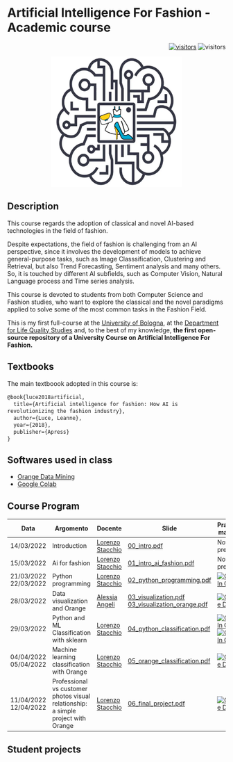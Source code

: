 # Artificial Intelligence For Fashion - Academic course
<p align="right">
<a href="https://github.com/lorenzo-stacchio/AI-For-Fashion"><img src="https://img.shields.io/badge/%231-Open--source_academic_course_on_Artificial_Intelligence_for_Fashion-2ea44f" alt="visitors"></a>
<a><img src="https://visitor-badge.laobi.icu/badge?page_id=lorenzo-stacchio.AI-For-Fashion" alt="visitors"></a>
</p>

<p align="center">
  <img width="300" height="300" src="imgs/icon.png">
</p>

## Description
This course regards the adoption of classical and novel AI-based technologies in the field of fashion.

Despite expectations, the field of fashion is challenging from an AI perspective, since it involves the development of models to achieve general-purpose tasks, such as Image Classsification, Clustering and Retrieval, but also Trend Forecasting, Sentiment analysis and many others. So, it is touched by different AI subfields, such as  Computer Vision, Natural Language process and Time series analysis.

This course is devoted to students from both Computer Science and Fashion studies, who want to explore the classical and the novel paradigms applied to solve some of the most common tasks in the Fashion Field.

This is my first full-course at the [University of Bologna](https://www.unibo.it/it), at the [Department for Life Quality Studies](https://scienzequalitavita.unibo.it/it) and, to the best of my knowledge, **the first open-source repository of a University Course on Artificial Intelligence For Fashion.** 

## Textbooks
The main textboook adopted in this course is:

```
@book{luce2018artificial,
  title={Artificial intelligence for fashion: How AI is revolutionizing the fashion industry},
  author={Luce, Leanne},
  year={2018},
  publisher={Apress}
}
```

## Softwares used in class

- [Orange Data Mining](https://orangedatamining.com/)
- [Google Colab](https://research.google.com/colaboratory/)

## Course Program

| Data  | Argomento | Docente | Slide| Practical material |
| ------------- | ------------- | ------------- |-----------------------------------------------------------------------------------------------------------------| ------------- |
| 14/03/2022  | Introduction | [Lorenzo Stacchio](https://www.unibo.it/sitoweb/lorenzo.stacchio2) | [00_intro.pdf](00_course_intro/00_intro.pdf)                                                   | Not present |
| 15/03/2022  | Ai for fashion | [Lorenzo Stacchio](https://www.unibo.it/sitoweb/lorenzo.stacchio2) | [01_intro_ai_fashion.pdf](01_AI_fashion/01_intro_ai_fashion.pdf)                                                   | Not present |
| 21/03/2022 <br> 22/03/2022 | Python programming| [Lorenzo Stacchio](https://www.unibo.it/sitoweb/lorenzo.stacchio2) | [02_python_programming.pdf](02_python/02_python_programming.pdf)| [![Open In Colab](https://colab.research.google.com/assets/colab-badge.svg)](https://colab.research.google.com/drive/1cEN-sJeTN6tY1IIbFbqL71THCK3Ymoht?usp=sharing) |
| 28/03/2022  | Data visualization and Orange | [Alessia Angeli](https://www.unibo.it/sitoweb/alessia.angeli2) | [03_visualization.pdf](03_visualization/03_visualization.pdf) <br> [03_visualization_orange.pdf](03_visualization/03_visualization_orange.pdf)| [![Google Drive](https://img.shields.io/badge/Google%20Drive-4285F4?style=for-the-badge&logo=googledrive&logoColor=white)](https://drive.google.com/drive/folders/1xGUhR6MsClkBa39tXnpkdnzZxUAiilC9?usp=sharing) |
| 29/03/2022  | Python and ML Classification with sklearn| [Lorenzo Stacchio](https://www.unibo.it/sitoweb/lorenzo.stacchio2) | [04_python_classification.pdf](04_python_classification/04_python_classification.pdf)| [![Open In Colab](https://colab.research.google.com/assets/colab-badge.svg)](https://colab.research.google.com/drive/126z5HVvMpD1p2YEisxz6yR7wFKlQwcH8?usp=sharing) [![Open In Colab](https://colab.research.google.com/assets/colab-badge.svg)](https://colab.research.google.com/drive/1j1DfbZfINXmmWpop2CK0okEfbGT98AE4?usp=sharing) |
| 04/04/2022 <br>  05/04/2022 | Machine learning classification with Orange | [Lorenzo Stacchio](https://www.unibo.it/sitoweb/lorenzo.stacchio2) | [05_orange_classification.pdf](05_orange_classification/05_orange_classification.pdf)                                                   | [![Google Drive](https://img.shields.io/badge/Google%20Drive-4285F4?style=for-the-badge&logo=googledrive&logoColor=white)](https://drive.google.com/drive/folders/1fKqmkTCwZHhPaSxSjjEDBSy5ElbMhzu6?usp=sharing)|
| 11/04/2022 <br> 12/04/2022  | Professional vs customer photos visual relationship: a simple project with Orange | [Lorenzo Stacchio](https://www.unibo.it/sitoweb/lorenzo.stacchio2) | [06_final_project.pdf](06_final_project/06_final_project.pdf)                          | [![Google Drive](https://img.shields.io/badge/Google%20Drive-4285F4?style=for-the-badge&logo=googledrive&logoColor=white)](https://drive.google.com/drive/folders/1RaSQOPe5AkLN1KQ4_lVRgNBFWeFiiP5R?usp=sharing)|



## Student projects




